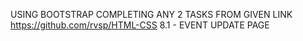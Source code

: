 USING BOOTSTRAP COMPLETING ANY 2 TASKS FROM GIVEN LINK
https://github.com/rvsp/HTML-CSS
8.1 - EVENT UPDATE PAGE
